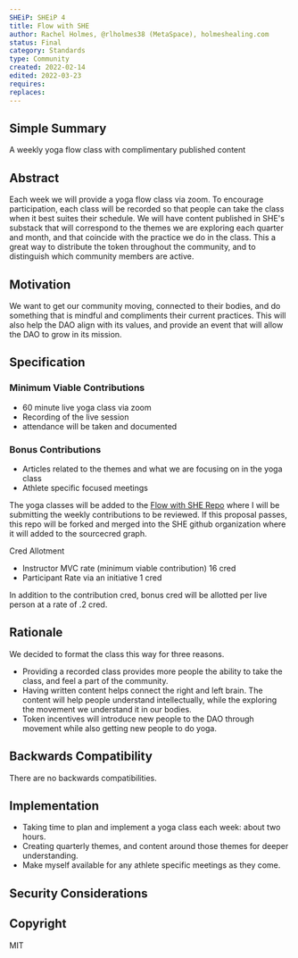 ```yaml
---
SHEiP: SHEiP 4
title: Flow with SHE
author: Rachel Holmes, @rlholmes38 (MetaSpace), holmeshealing.com
status: Final
category: Standards
type: Community
created: 2022-02-14
edited: 2022-03-23
requires:
replaces:
---
```


<!--NOTE:
You can leave these HTML comments in your SHEiP and delete the visible text guides, they will not appear and may be helpful to refer to if you edit your SHEiP again.-->

<!-- STEPS TO SUBMIT A SHEiP:
1. Complete the header above.
2. Fill in as much content as is appropriate for the status of your SHEiP.
3. Add Github labels for status, category, and type.-->

<!--ADDITIONAL INSTRUCTIONS FOR HEADER SECTION ABOVE-->

<!--<REMOVE>: Remove the <REMOVE> elements from above and below the header. Leave the --- characters.-->

<!--[SHEiP]: Leave this section blank for new issues. Once you submit a PR later in the process, an editor will assign you a canonical number.-->

<!--[title]: Give your issue a concise, descriptive title prefixed by either its *type* for standards SHEiPs or its category for other SHEiPs. (i.e. Development: Smart Contract Upgrade, Meta: Define SHEiP Process, etc.).-->

<!--[status]: Here is a description of status terms.
- `Idea`: a SHEiP issue that is incomplete.
- `Draft`: a SHEiP issue that is complete but undergoing rapid iteration and changes.
- `Last Call`: a SHEiP issue that is stable and ready for final review by the community.
- `Pending`: a SHEiP that has been submitted as a PR or merged but not finalized.-->

<!--[category]: Here is a description of category terms.
- `Standards`: a SHEiP that affects the product or community.
- `Meta`: a SHEiP that affects the governance process for SHEiPs.
- `Informational`: a SHEiP that is merely for informational purposes but requires no action by the community, and will not be merged as a SHEiP.-->

<!--[type]: Here is a description of type terms. These are only applicable to SHEiPs in the *Standards* category.
- `Development`: a SHEiP that affects code or codebase standards.
- `Design`: a SHEiP that affects the way SHE interacts with its members.
- `Operations`: a SHEiP that affects DAO processes or conventions .
- `Documentation`: a SHEiP that affects the written word of SHE-->

<!--[requires]: A list of SHEiP(s) that this SHEiP depends on. *Optional.-->

<!--[replaces]: A list of SHEiP(s) that this SHEiP replaces. *Optional.-->

## Simple Summary

<!--Provide a simplified and layman-accessible explanation of the SHEiP.-->

A weekly yoga flow class with complimentary published content

## Abstract

<!--A short (~200 word) description of the technical issue being addressed.-->

Each week we will provide a yoga flow class via zoom. To encourage participation, each class will be recorded so that people can take the class when it best suites their schedule. We will have content published in SHE's substack that will correspond to the themes we are exploring each quarter and month, and that coincide with the practice we do in the class. This a great way to distribute the token throughout the community, and to distinguish which community members are active.

## Motivation

<!--Motivation is critical for SHEiPs that want to change SHE. It should clearly explain why SHE is inadequate in its current state and then address the problem that the SHEiP solves. SHEiP submissions without sufficient motivation may be rejected outright.-->

We want to get our community moving, connected to their bodies, and do something that is mindful and compliments their current practices. This will also help the DAO align with its values, and provide an event that will allow the DAO to grow in its mission.

## Specification

<!--The technical specification should describe the syntax and semantics of any new feature.-->

### Minimum Viable Contributions

- 60 minute live yoga class via zoom
- Recording of the live session
- attendance will be taken and documented

### Bonus Contributions

- Articles related to the themes and what we are focusing on in the yoga class
- Athlete specific focused meetings

The yoga classes will be added to the [Flow with SHE Repo](https://github.com/rlholmes38/Flow-with-SHE) where I will be submitting the weekly contributions to be reviewed. If this proposal passes, this repo will be forked and merged into the SHE github organization where it will added to the sourcecred graph.

Cred Allotment

- Instructor MVC rate (minimum viable contribution)
  16 cred
- Participant Rate via an initiative
  1 cred

In addition to the contribution cred, bonus cred will be allotted per live person at a rate of .2 cred.

## Rationale

<!--The rationale fleshes out the specification by describing what motivated the design and why particular design decisions were made. It should describe alternate designs that were considered and related work, e.g. how the feature is works in other environments. The rationale may also provide evidence of consensus within the community, and should discuss important objections or concerns raised during discussion.-->

We decided to format the class this way for three reasons.

- Providing a recorded class provides more people the ability to take the class, and feel a part of the community.
- Having written content helps connect the right and left brain. The content will help people understand intellectually, while the exploring the movement we understand it in our bodies.
- Token incentives will introduce new people to the DAO through movement while also getting new people to do yoga.

## Backwards Compatibility

<!--All SHEiPs that introduce backwards incompatibilities must include a section describing these incompatibilities and their severity. The SHEiP must explain how the author proposes to deal with these incompatibilities. SHEiP submissions without a sufficient backwards compatibility section may be rejected outright.-->

There are no backwards compatibilities.

## Implementation

<!--The implementations must be completed before any SHEiP is given status "Final", but it need not be completed before the SHEiP is accepted.-->

- Taking time to plan and implement a yoga class each week: about two hours.
- Creating quarterly themes, and content around those themes for deeper understanding.
- Make myself available for any athlete specific meetings as they come.

## Security Considerations

<!--All SHEiPs must contain a section that discusses the security implications/considerations relevant to the proposed change. Include information that might be important for security discussions, surfaces risks and can be used throughout the life cycle of the proposal. E.g. include security-relevant design decisions, concerns, important discussions, implementation-specific guidance and pitfalls, an outline of threats and risks and how they are being addressed. SHEiP submissions missing the "Security Considerations" section will be rejected. An SHEiP cannot proceed to status "Final" without a Security Considerations discussion deemed sufficient by the reviewers.-->

## Copyright

MIT

